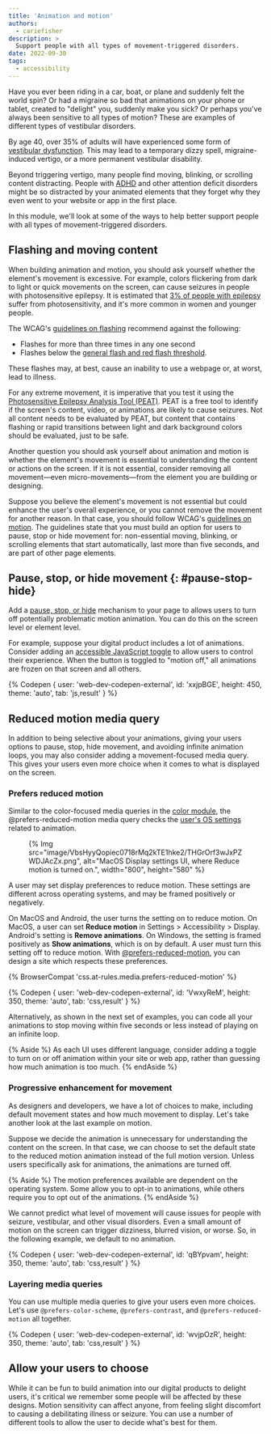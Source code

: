 ```yaml
---
title: 'Animation and motion'
authors:
  - cariefisher
description: >
  Support people with all types of movement-triggered disorders.  
date: 2022-09-30
tags:
  - accessibility
---
```


Have you ever been riding in a car, boat, or plane and suddenly felt the world
spin? Or had a migraine so bad that animations on your phone or tablet, 
created to "delight" you, suddenly make you sick? Or perhaps you've always been
sensitive to all types of motion? These are examples of different types of
vestibular disorders. 

By age 40, over 35% of adults will have experienced some form of
[vestibular dysfunction](https://vestibular.org/article/what-is-vestibular/about-vestibular-disorders/).
This may lead to a temporary dizzy spell, migraine-induced vertigo, or a more
permanent vestibular disability.

Beyond triggering vertigo, many people find moving, blinking, or scrolling
content distracting. People with
[ADHD](https://www.nimh.nih.gov/health/publications/attention-deficit-hyperactivity-disorder-in-children-and-teens-what-you-need-to-know)
and other attention deficit disorders might be so distracted by your animated
elements that they forget why they even went to your website or app in the
first place.

In this module, we'll look at some of the ways to help better support people
with all types of movement-triggered disorders. 

## Flashing and moving content

When building animation and motion, you should ask yourself whether the element's movement is excessive. For example, colors flickering from dark to light or quick movements on the screen, can cause seizures in people with photosensitive epilepsy. It is estimated that [3% of people with epilepsy](https://www.epilepsy.com/what-is-epilepsy/seizure-triggers/photosensitivity) suffer from photosensitivity, and it's more common in women and younger people.

The WCAG's [guidelines on flashing](https://www.w3.org/TR/WCAG21/#three-flashes-or-below-threshold) recommend against the following: 

* Flashes for more than three times in any one second
* Flashes below the
  [general flash and red flash threshold](https://www.w3.org/TR/WCAG21/#dfn-general-flash-and-red-flash-thresholds).

These flashes may, at best, cause an inability to use a webpage or, at worst,
lead to illness.

For any extreme movement, it is imperative that you test it using the
[Photosensitive Epilepsy Analysis Tool (PEAT)](https://trace.umd.edu/peat/).
PEAT is a free tool to identify if the screen's content, video, or animations
are likely to cause seizures. Not all content needs to be evaluated by PEAT,
but content that contains flashing or rapid transitions between light and dark
background colors should be evaluated, just to be safe.

Another question you should ask yourself about animation and motion is whether the element's movement is essential to understanding the content or actions on the screen. If it is not essential, consider removing all movement—even micro-movements—from the element you are building or designing.

Suppose you believe the element's movement is not essential but could enhance
the user's overall experience, or you cannot remove the movement for another
reason. In that case, you should follow WCAG's
[guidelines on motion](https://www.w3.org/WAI/WCAG21/Understanding/pause-stop-hide.html).
The guidelines state that you must build an option for users to pause, stop or
hide movement for: non-essential moving, blinking, or scrolling elements that
start automatically, last more than five seconds, and are part of other page
elements.

## Pause, stop, or hide movement {: #pause-stop-hide}

Add a [pause, stop, or hide](https://css-tricks.com/accessible-web-animation-the-wcag-on-animation-explained/#aa-pause-stop-hide)
mechanism to your page to allows users to turn off potentially problematic
motion animation. You can do this on the screen level or element level.

For example, suppose your digital product includes a lot of animations.
Consider adding an [accessible JavaScript toggle](https://css-irl.info/accessible-toggles/)
to allow users to control their experience. When the button is toggled to
"motion off," all animations are frozen on that screen and all others.

{% Codepen {
 user: 'web-dev-codepen-external',
 id: 'xxjpBGE',
 height: 450,
 theme: 'auto',
 tab: 'js,result'
} %}

## Reduced motion media query

In addition to being selective about your animations, giving your users options
to pause, stop, hide movement, and avoiding infinite animation loops, you may
also consider adding a movement-focused media query. This gives your users even
more choice when it comes to what is displayed on the screen.

### Prefers reduced motion

Similar to the color-focused media queries in the [color module](/learn/accessibility/color-contrast), the @prefers-reduced-motion media query checks the [user's OS settings](https://developer.mozilla.org/docs/Web/CSS/@media/prefers-reduced-motion#user_preferences) related to animation.

<figure>
  {% Img src="image/VbsHyyQopiec0718rMq2kTE1hke2/THGrOrf3wJxPZWDJAcZx.png", alt="MacOS Display settings UI, where Reduce motion is turned on.", width="800", height="580" %}
</figure>

A user may set display preferences to reduce motion. These settings are different across operating systems, and may be framed positively or negatively.

On MacOS and Android, the user turns the setting on to reduce motion. On MacOS,
a user can set **Reduce motion** in Settings > Accessibility > Display.
Android's setting is **Remove animations**. On Windows, the setting is framed
positively as **Show animations**, which is on by default. A user must turn
this setting off to reduce motion. With
[@prefers-reduced-motion](/prefers-reduced-motion/), you can design a site
which respects these preferences.

{% BrowserCompat 'css.at-rules.media.prefers-reduced-motion' %}

{% Codepen {
 user: 'web-dev-codepen-external',
 id: 'VwxyReM',
 height: 350,
 theme: 'auto',
 tab: 'css,result'
} %}

Alternatively, as shown in the next set of examples, you can code all your animations to stop moving within five seconds or less instead of playing on an infinite loop.

{% Aside %}
As each UI uses different language, consider adding a toggle to turn on or off
animation within your site or web app, rather than guessing how much animation
is too much.
{% endAside %}

### Progressive enhancement for movement

As designers and developers, we have a lot of choices to make, including default movement states and how much movement to display. Let's take another look at the last example on motion.

Suppose we decide the animation is unnecessary for understanding the content on the screen. In that case, we can choose to set the default state to the reduced motion animation instead of the full motion version. Unless users specifically ask for animations, the animations are turned off. 

{% Aside %}
The motion preferences available are dependent on the operating system. Some allow you to opt-in to animations, while others require you to opt out of the animations.
{% endAside %}

We cannot predict what level of movement will cause issues for people with
seizure, vestibular, and other visual disorders. Even a small amount of motion
on the screen can trigger dizziness, blurred vision, or worse. So, in the
following example, we default to no animation.

{% Codepen {
 user: 'web-dev-codepen-external',
 id: 'qBYpvam',
 height: 350,
 theme: 'auto',
 tab: 'css,result'
} %}

### Layering media queries

You can use multiple media queries to give your users even more choices. Let's
use `@prefers-color-scheme`, `@prefers-contrast`, and `@prefers-reduced-motion`
all together.

{% Codepen {
 user: 'web-dev-codepen-external',
 id: 'wvjpOzR',
 height: 350,
 theme: 'auto',
 tab: 'css,result'
} %}

## Allow your users to choose

While it can be fun to build animation into our digital products to delight
users, it's critical we remember some people will be affected by these designs.
Motion sensitivity can affect anyone, from feeling slight discomfort to causing 
a debilitating illness or seizure. You can use a number of different tools to
allow the user to decide what's best for them.

